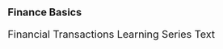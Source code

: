 <h1 style="font-size: 20px;">Finance Basics</h1>

<p style="font-size: 20px;">Financial Transactions Learning Series Text</p>

